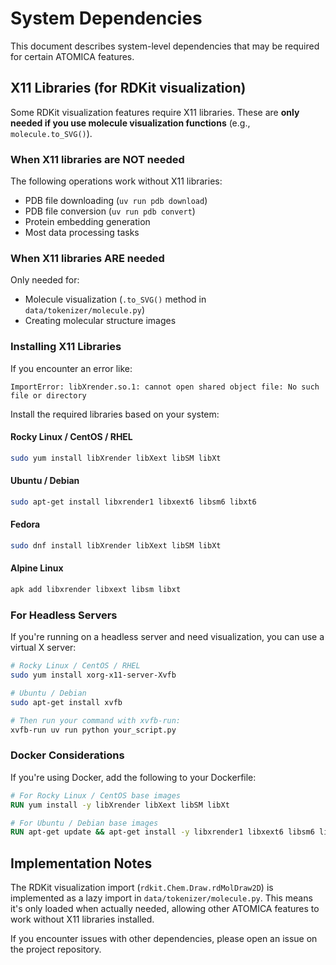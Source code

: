 # System Dependencies

This document describes system-level dependencies that may be required for certain ATOMICA features.

## X11 Libraries (for RDKit visualization)

Some RDKit visualization features require X11 libraries. These are **only needed if you use molecule visualization functions** (e.g., `molecule.to_SVG()`).

### When X11 libraries are NOT needed

The following operations work without X11 libraries:
- PDB file downloading (`uv run pdb download`)
- PDB file conversion (`uv run pdb convert`)
- Protein embedding generation
- Most data processing tasks

### When X11 libraries ARE needed

Only needed for:
- Molecule visualization (`.to_SVG()` method in `data/tokenizer/molecule.py`)
- Creating molecular structure images

### Installing X11 Libraries

If you encounter an error like:
```
ImportError: libXrender.so.1: cannot open shared object file: No such file or directory
```

Install the required libraries based on your system:

#### Rocky Linux / CentOS / RHEL
```bash
sudo yum install libXrender libXext libSM libXt
```

#### Ubuntu / Debian
```bash
sudo apt-get install libxrender1 libxext6 libsm6 libxt6
```

#### Fedora
```bash
sudo dnf install libXrender libXext libSM libXt
```

#### Alpine Linux
```bash
apk add libxrender libxext libsm libxt
```

### For Headless Servers

If you're running on a headless server and need visualization, you can use a virtual X server:

```bash
# Rocky Linux / CentOS / RHEL
sudo yum install xorg-x11-server-Xvfb

# Ubuntu / Debian
sudo apt-get install xvfb

# Then run your command with xvfb-run:
xvfb-run uv run python your_script.py
```

### Docker Considerations

If you're using Docker, add the following to your Dockerfile:

```dockerfile
# For Rocky Linux / CentOS base images
RUN yum install -y libXrender libXext libSM libXt

# For Ubuntu / Debian base images
RUN apt-get update && apt-get install -y libxrender1 libxext6 libsm6 libxt6
```

## Implementation Notes

The RDKit visualization import (`rdkit.Chem.Draw.rdMolDraw2D`) is implemented as a lazy import in `data/tokenizer/molecule.py`. This means it's only loaded when actually needed, allowing other ATOMICA features to work without X11 libraries installed.

If you encounter issues with other dependencies, please open an issue on the project repository.

